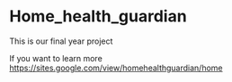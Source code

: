 # Home_health_guardian
This is our final year project

If you want to learn more 
https://sites.google.com/view/homehealthguardian/home
